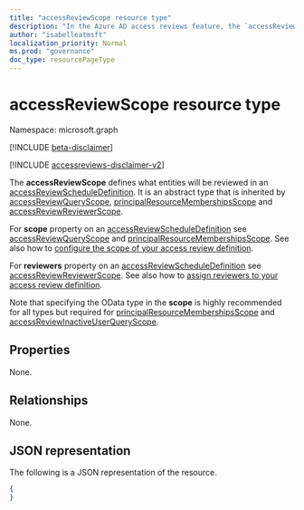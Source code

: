 ```yaml
---
title: "accessReviewScope resource type"
description: "In the Azure AD access reviews feature, the `accessReviewScope` represents what entities will be reviewed in an access review.  "
author: "isabelleatmsft"
localization_priority: Normal
ms.prod: "governance"
doc_type: resourcePageType
---
```


# accessReviewScope resource type

Namespace: microsoft.graph

[!INCLUDE [beta-disclaimer](../../includes/beta-disclaimer.md)]

[!INCLUDE [accessreviews-disclaimer-v2](../../includes/accessreviews-disclaimer-v2.md)]

The **accessReviewScope** defines what entities will be reviewed in an [accessReviewScheduleDefinition](accessreviewscheduledefinition.md). It is an abstract type that is inherited by [accessReviewQueryScope](accessreviewqueryscope.md), [principalResourceMembershipsScope](principalresourcemembershipsscope.md) and [accessReviewReviewerScope](accessreviewreviewerscope.md). 

For **scope** property on an [accessReviewScheduleDefinition](accessreviewscheduledefinition.md) see [accessReviewQueryScope](accessreviewqueryscope.md) and [principalResourceMembershipsScope](principalresourcemembershipsscope.md).  See also how to [configure the scope of your access review definition](/graph/accessreviews-scope-concept).

For **reviewers** property on an [accessReviewScheduleDefinition](accessreviewscheduledefinition.md) see [accessReviewReviewerScope](accessreviewreviewerscope.md). See also how to [assign reviewers to your access review definition](/graph/accessreviews-reviewers-concept.md).

Note that specifying the OData type in the **scope** is highly recommended for all types but required for [principalResourceMembershipsScope](principalresourcemembershipsscope.md) and [accessReviewInactiveUserQueryScope](../resources/accessreviewinactiveusersqueryscope.md).

## Properties
None.


## Relationships
None.

## JSON representation
The following is a JSON representation of the resource.
<!-- {
  "blockType": "resource",
  "@odata.type": "microsoft.graph.accessReviewScope"
}
-->
``` json
{
}
```

<!--
{
  "type": "#page.annotation",
  "description": "accessReviewScope resource",
  "keywords": "",
  "section": "documentation",
  "tocPath": "",
  "suppressions": []
}
-->
